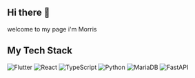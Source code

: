 ## Hi there 👋

welcome to my page
i'm Morris

## My Tech Stack
![Flutter](https://img.shields.io/badge/Flutter-%2302569B?style=for-the-badge&logo=Flutter&logoColor=white)
![React](https://img.shields.io/badge/React-20232A?style=for-the-badge&logo=react&logoColor=61DAFB)
![TypeScript](https://img.shields.io/badge/TypeScript-%233178C6?style=for-the-badge&logo=TypeScript&logoColor=white)
![Python](https://img.shields.io/badge/Python-14354C?style=for-the-badge&logo=python&logoColor=white)
![MariaDB](https://img.shields.io/badge/MariaDB-00000F?style=for-the-badge&logo=MariaDB&logoColor=white)
![FastAPI](https://img.shields.io/badge/FastAPI-%23009688?style=for-the-badge&logo=FastAPI&logoColor=white)
<!--
**Morris235/Morris235** is a ✨ _special_ ✨ repository because its `README.md` (this file) appears on your GitHub profile.

Here are some ideas to get you started:

- 🔭 I’m currently working on ...
- 🌱 I’m currently learning ...
- 👯 I’m looking to collaborate on ...
- 🤔 I’m looking for help with ...
- 💬 Ask me about ...
- 📫 How to reach me: ...
- 😄 Pronouns: ...
- ⚡ Fun fact: ...
-->
